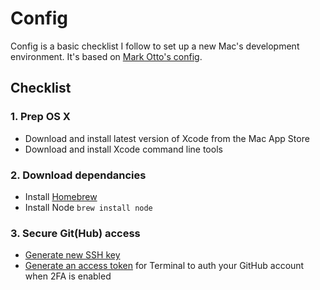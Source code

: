 # Config

Config is a basic checklist I follow to set up a new Mac's development environment. It's based on [Mark Otto's config](https://github.com/mdo/config).

## Checklist

### 1. Prep OS X
  * Download and install latest version of Xcode from the Mac App Store
  * Download and install Xcode command line tools

### 2. Download dependancies
  * Install [Homebrew](http://brew.sh)
  * Install Node `brew install node`

### 3. Secure Git(Hub) access

  - [Generate new SSH key](https://help.github.com/articles/generating-ssh-keys/)
  - [Generate an access token](https://help.github.com/articles/creating-an-access-token-for-command-line-use/) for Terminal to auth your GitHub account when 2FA is enabled
